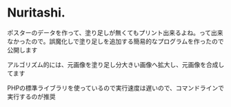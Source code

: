 # Nuritashi.

ポスターのデータを作って、塗り足しが無くてもプリント出来るよね。って出来なかったので。誤魔化しで塗り足しを追加する簡易的なプログラムを作ったので公開します

アルゴリズム的には、元画像を塗り足し分大きい画像へ拡大し、元画像を合成してます

PHPの標準ライブラリを使っているので実行速度は遅いので、コマンドラインで実行するのが推奨
